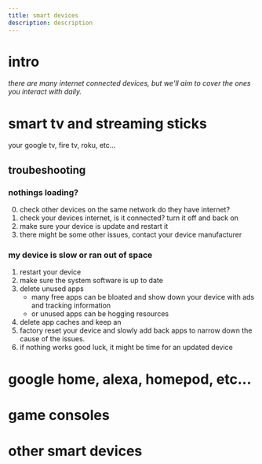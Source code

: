 ```yaml
---
title: smart devices
description: description
---
```


# intro

_there are many internet connected devices, but we'll aim to cover the ones you interact with daily._

# smart tv and streaming sticks

your google tv, fire tv, roku, etc...

## troubeshooting

### nothings loading?

0. check other devices on the same network do they have internet?
1. check your devices internet, is it connected? turn it off and back on
2. make sure your device is update and restart it
3. there might be some other issues, contact your device manufacturer

### my device is slow or ran out of space

1. restart your device
2. make sure the system software is up to date
3. delete unused apps
   - many free apps can be bloated and show down your device with ads and tracking information
   - or unused apps can be hogging resources
4. delete app caches and keep an
5. factory reset your device and slowly add back apps to narrow down the cause of the issues.
6. if nothing works good luck, it might be time for an updated device

# google home, alexa, homepod, etc...

# game consoles

# other smart devices
